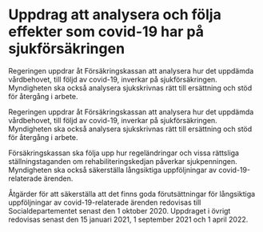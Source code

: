 # Uppdrag att analysera och följa effekter som covid-19 har på sjukförsäkringen

Regeringen uppdrar åt Försäkringskassan att analysera hur det uppdämda vårdbehovet, till följd av covid-19, inverkar på sjukförsäkringen. Myndigheten ska också analysera sjukskrivnas rätt till ersättning och stöd för återgång i arbete.

Regeringen uppdrar åt Försäkringskassan att analysera hur det uppdämda vårdbehovet, till följd av covid-19, inverkar på sjukförsäkringen. Myndigheten ska också analysera sjukskrivnas rätt till ersättning och stöd för återgång i arbete.

Försäkringskassan ska följa upp hur regeländringar och vissa rättsliga ställningstaganden om rehabiliteringskedjan påverkar sjukpenningen. Myndigheten ska också säkerställa långsiktiga uppföljningar av covid-19-relaterade ärenden.

Åtgärder för att säkerställa att det finns goda förutsättningar för långsiktiga uppföljningar av covid-19-relaterade ärenden redovisas till Socialdepartementet senast den 1 oktober 2020.
Uppdraget i övrigt redovisas senast den 15 januari 2021, 1 september 2021 och 1 april 2022.
